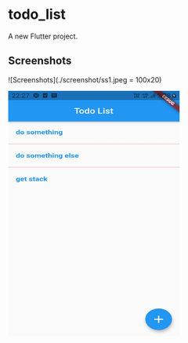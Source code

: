# todo_list

A new Flutter project.

## Screenshots 
![Screenshots](./screenshot/ss1.jpeg = 100x20)

<img src="./screenshot/ss1.jpeg" alt="screenshot" width="350" height='500'/>